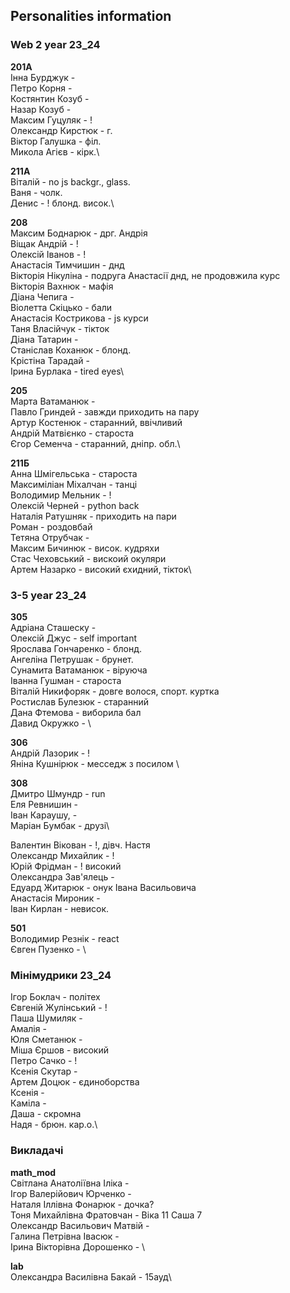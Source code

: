 ## Personalities information 

### Web 2 year 23_24

**201A**\
Інна Бурджук - \
Петро Корня - \
Костянтин Козуб - \
Назар Козуб - \
Максим Гуцуляк - !\
Олександр Кирстюк - г.\
Віктор Галушка - філ.\
Микола Агієв - кірк.\

**211A**\
Віталій  - no js backgr., glass.\
Ваня - чолк.\
Денис - ! блонд. висок.\

**208**\
Максим Боднарюк - дрг. Андрія\
Віщак Андрій - !\
Олексій Іванов - !\
Анастасія Тимчишин - днд\
Вікторія Нікуліна - подруга Анастасії днд, не продовжила курс\
Вікторія Вахнюк - мафія\
Діана Чепига -\
Віолетта Скіцько - бали\
Анастасія Кострикова - js курси\
Таня Власійчук - тікток\
Діана Татарин -\
Станіслав Коханюк - блонд.\
Крістіна Тарадай -\
Ірина Бурлака - tired eyes\

**205**\
Марта Ватаманюк -\
Павло Гриндей - завжди приходить на пару\
Артур Костенюк - старанний, ввічливий\
Андрій Матвієнко - староста\
Єгор Семенча - старанний, дніпр. обл.\

**211Б**\
Анна Шмігельська - староста\
Максиміліан Міхалчан - танці\
Володимир Мельник - !\
Олексій Черней - python back\
Наталія Ратушняк - приходить на пари\
Роман - роздовбай\
Тетяна Отрубчак - \
Максим Бичинюк - висок. кудряхи \
Стас Чеховський - вискоий окуляри\
Артем Назарко - високий єхидний, тікток\

### 3-5 year 23_24

**305**\
Адріана Сташеску -\
Олексій Джус - self important\
Ярослава Гончаренко - блонд.\
Ангеліна Петрушак - брунет.\
Сунамита Ватаманюк - віруюча\
Іванна Гушман - староста\
Віталій Никифоряк - довге волося, спорт. куртка\
Ростислав Булезюк - старанний\
Дана Фтемова - виборила бал\
Давид Окружко - \

**306**\
Андрій Лазорик - !\
Яніна Кушнірюк - месседж з посилом \

**308**\
Дмитро Шмундр - run \
Еля Ревнишин -\
Іван Караушу, -\
Маріан Бумбак - друзі\

Валентин Вікован - !, дівч. Настя\
Олександр Михайлик - !\
Юрій Фрідман - ! високий\
Олександра Зав'ялець - \
Едуард Житарюк - онук Івана Васильовича\
Анастасія Мироник - \
Іван Кирлан - невисок.

**501**\
Володимир Резнік - react\
Євген Пузенко - \


### Мінімудрики 23_24

Ігор Боклач - політех\
Євгеній Жулінський - ! \
Паша Шумиляк -\
Амалія -\
Юля Сметанюк -\
Міша Єршов - високий\
Петро Сачко - !\
Ксенія Скутар -\
Артем Доцюк - єдиноборства\
Ксенія -\
Каміла -\
Даша - скромна\
Надя - брюн. кар.о.\


### Викладачі

**math_mod**\
Світлана Анатоліївна Іліка - \
Ігор Валерійович Юрченко -\
Наталя Іллівна Фонарюк - дочка?\
Тоня Михайлівна Фратовчан - Віка 11 Саша 7\
Олександр Васильович Матвій -\
Галина Петрівна Івасюк - \
Ірина Вікторівна Дорошенко - \

**lab**\
Олександра Василівна Бакай - 15ауд\





